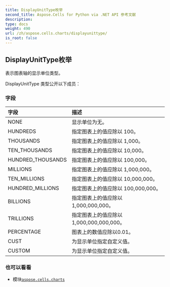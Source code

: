 ```yaml
---
title: DisplayUnitType枚举
second_title: Aspose.Cells for Python via .NET API 参考文献
description:
type: docs
weight: 490
url: /zh/aspose.cells.charts/displayunittype/
is_root: false
---
```

## DisplayUnitType枚举
表示图表轴的显示单位类型。



DisplayUnitType 类型公开以下成员：

### 字段
|字段|描述|
| :- | :- |
| NONE |显示单位为无。|
| HUNDREDS |指定图表上的值应除以 100。|
| THOUSANDS |指定图表上的值应除以 1,000。|
| TEN_THOUSANDS |指定图表上的值应除以 10,000。|
| HUNDRED_THOUSANDS |指定图表上的值应除以 100,000。|
| MILLIONS |指定图表上的值应除以 1,000,000。|
| TEN_MILLIONS |指定图表上的值应除以 10,000,000。|
| HUNDRED_MILLIONS |指定图表上的值应除以 100,000,000。|
| BILLIONS |指定图表上的值应除以 1,000,000,000。|
| TRILLIONS |指定图表上的值应除以 1,000,000,000,000。|
| PERCENTAGE |图表上的数值应除以0.01。|
| CUST |为显示单位指定自定义值。|
| CUSTOM |为显示单位指定自定义值。|



### 也可以看看
* 模块[`aspose.cells.charts`](..)
